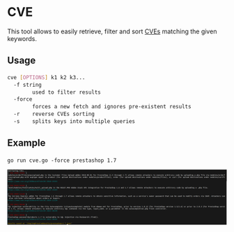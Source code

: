 # CVE
This tool allows to easily retrieve, filter and sort [CVEs](https://www.cve.org) matching the given keywords.

## Usage
```bash
cve [OPTIONS] k1 k2 k3...
  -f string
        used to filter results
  -force
        forces a new fetch and ignores pre-existent results
  -r    reverse CVEs sorting
  -s    splits keys into multiple queries
```

## Example
`go run cve.go -force prestashop 1.7`  

![CVE demo image](../shared/gimgs/cve.png)  

